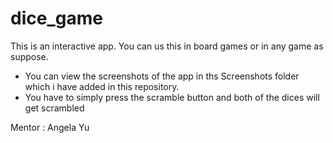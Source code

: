 # dice_game

This is an interactive app. You can us this in board games or in any game as suppose. 

- You can view the screenshots of the app in ths Screenshots folder which i have added in this repository.
- You have to simply press the scramble button and both of the dices will get scrambled 

Mentor : Angela Yu
<!-- 
## Getting Started

This project is a starting point for a Flutter application.

A few resources to get you started if this is your first Flutter project:

- [Lab: Write your first Flutter app](https://flutter.dev/docs/get-started/codelab)
- [Cookbook: Useful Flutter samples](https://flutter.dev/docs/cookbook)

For help getting started with Flutter, view our
[online documentation](https://flutter.dev/docs), which offers tutorials,
samples, guidance on mobile development, and a full API reference. -->
